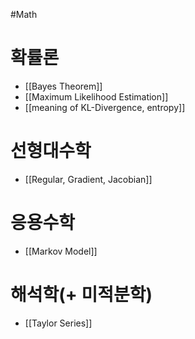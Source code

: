 #Math 

# 확률론
* [[Bayes Theorem]]
* [[Maximum Likelihood Estimation]] 
* [[meaning of KL-Divergence, entropy]]
# 선형대수학
* [[Regular, Gradient, Jacobian]]

# 응용수학
* [[Markov Model]]
# 해석학(+ 미적분학)
* [[Taylor Series]]